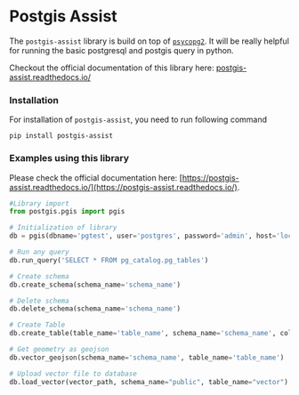 # Postgis Assist

The `postgis-assist` library is build on top of [`psycopg2`](https://github.com/psycopg/psycopg2/). It will be really helpful for running the basic postgresql and postgis query in python.

Checkout the official documentation of this library here: [postgis-assist.readthedocs.io/](https://postgis-assist.readthedocs.io/)

### Installation

For installation of `postgis-assist`, you need to run following command

```shell
pip install postgis-assist
```

### Examples using this library

Please check the official documentation here: [https://postgis-assist.readthedocs.io/](https://postgis-assist.readthedocs.io/).

```python
#Library import
from postgis.pgis import pgis

# Initialization of library
db = pgis(dbname='pgtest', user='postgres', password='admin', host='localhost', port='5432')

# Run any query
db.run_query('SELECT * FROM pg_catalog.pg_tables')

# Create schema
db.create_schema(schema_name='schema_name')

# Delete schema
db.delete_schema(schema_name='schema_name')

# Create Table
db.create_table(table_name='table_name', schema_name='schema_name', columns='id serial PRIMARY KEY, name varchar(50)')

# Get geometry as geojson
db.vector_geojson(schema_name='schema_name', table_name='table_name')

# Upload vector file to database
db.load_vector(vector_path, schema_name="public", table_name="vector")

```
